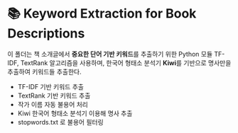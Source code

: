 # 📚 Keyword Extraction for Book Descriptions

이 폴더는 책 소개글에서 **중요한 단어 기반 키워드**를 추출하기 위한 Python 모듈
TF-IDF, TextRank 알고리즘을 사용하며, 한국어 형태소 분석기 **Kiwi**를 기반으로 명사만을 추출하여 키워드들 추출한다. 

- TF-IDF 기반 키워드 추출
- TextRank 기반 키워드 추출
- 작가 이름 자동 불용어 처리
- Kiwi 한국어 형태소 분석기 이용해 명사 추출
- stopwords.txt 로 불용어 필터링